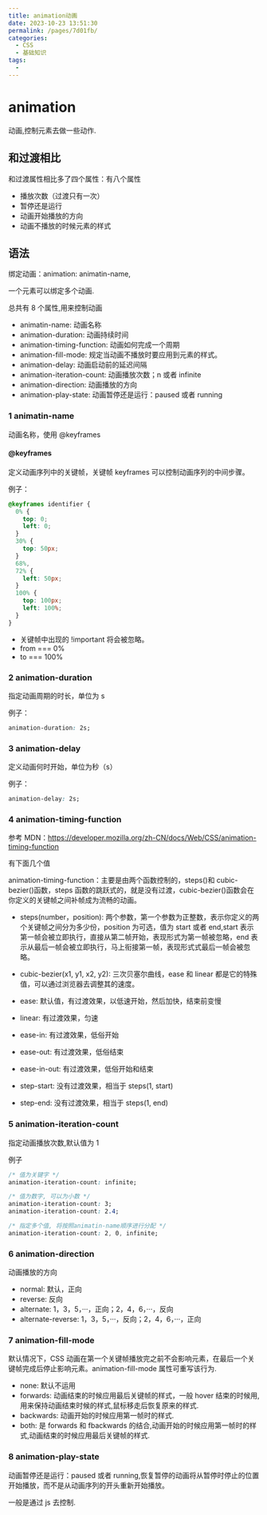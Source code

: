 ```yaml
---
title: animation动画
date: 2023-10-23 13:51:30
permalink: /pages/7d01fb/
categories:
  - CSS
  - 基础知识
tags:
  -
---
```


# animation

动画,控制元素去做一些动作.

## 和过渡相比

和过渡属性相比多了四个属性：有八个属性

- 播放次数（过渡只有一次）
- 暂停还是运行
- 动画开始播放的方向
- 动画不播放的时候元素的样式

## 语法

绑定动画：animation: animatin-name,

一个元素可以绑定多个动画.

总共有 8 个属性,用来控制动画

- animatin-name: 动画名称
- animation-duration: 动画持续时间
- animation-timing-function: 动画如何完成一个周期
- animation-fill-mode: 规定当动画不播放时要应用到元素的样式。
- animation-delay: 动画启动前的延迟间隔
- animation-iteration-count: 动画播放次数；n 或者 infinite
- animation-direction: 动画播放的方向
- animation-play-state: 动画暂停还是运行：paused 或者 running

### 1 animatin-name

动画名称，使用 @keyframes

#### @keyframes

定义动画序列中的关键帧，关键帧 keyframes 可以控制动画序列的中间步骤。

例子：

```css
@keyframes identifier {
  0% {
    top: 0;
    left: 0;
  }
  30% {
    top: 50px;
  }
  68%,
  72% {
    left: 50px;
  }
  100% {
    top: 100px;
    left: 100%;
  }
}
```

- 关键帧中出现的 !important 将会被忽略。
- from === 0%
- to === 100%

### 2 animation-duration

指定动画周期的时长，单位为 s

例子：

```css
animation-duration: 2s;
```

### 3 animation-delay

定义动画何时开始，单位为秒（s）

例子：

```css
animation-delay: 2s;
```

### 4 animation-timing-function

参考 MDN：https://developer.mozilla.org/zh-CN/docs/Web/CSS/animation-timing-function

有下面几个值

animation-timing-function：主要是由两个函数控制的，steps()和 cubic-bezier()函数，steps 函数的跳跃式的，就是没有过渡，cubic-bezier()函数会在你定义的关键帧之间补帧成为流畅的动画。

- steps(number，position): 两个参数，第一个参数为正整数，表示你定义的两个关键帧之间分为多少份，position 为可选，值为 start 或者 end,start 表示第一帧会被立即执行，直接从第二帧开始，表现形式为第一帧被忽略，end 表示从最后一帧会被立即执行，马上衔接第一帧，表现形式式最后一帧会被忽略。

- cubic-bezier(x1, y1, x2, y2): 三次贝塞尔曲线，ease 和 linear 都是它的特殊值，可以通过浏览器去调整其的速度。

- ease: 默认值，有过渡效果，以低速开始，然后加快，结束前变慢
- linear: 有过渡效果，匀速
- ease-in: 有过渡效果，低俗开始
- ease-out: 有过渡效果，低俗结束
- ease-in-out: 有过渡效果，低俗开始和结束

- step-start: 没有过渡效果，相当于 steps(1, start)
- step-end: 没有过渡效果，相当于 steps(1, end)

### 5 animation-iteration-count

指定动画播放次数,默认值为 1

例子

```css
/* 值为关键字 */
animation-iteration-count: infinite;

/* 值为数字, 可以为小数 */
animation-iteration-count: 3;
animation-iteration-count: 2.4;

/* 指定多个值, 将按照animatin-name顺序进行分配 */
animation-iteration-count: 2, 0, infinite;
```

### 6 animation-direction

动画播放的方向

- normal: 默认，正向
- reverse: 反向
- alternate: 1，3，5，···，正向；2，4，6，···，反向
- alternate-reverse: 1，3，5，···，反向；2，4，6，···，正向

### 7 animation-fill-mode

默认情况下，CSS 动画在第一个关键帧播放完之前不会影响元素，在最后一个关键帧完成后停止影响元素。animation-fill-mode 属性可重写该行为.

- none: 默认不运用
- forwards: 动画结束的时候应用最后关键帧的样式，一般 hover 结束的时候用,用来保持动画结束时候的样式,鼠标移走后恢复原来的样式.
- backwards: 动画开始的时候应用第一帧时的样式.
- both: 是 forwards 和 fbackwards 的结合,动画开始的时候应用第一帧时的样式,动画结束的时候应用最后关键帧的样式.

### 8 animation-play-state

动画暂停还是运行：paused 或者 running,恢复暂停的动画将从暂停时停止的位置开始播放，而不是从动画序列的开头重新开始播放。

一般是通过 js 去控制.
